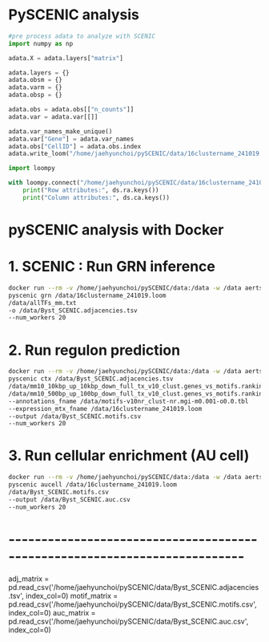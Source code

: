 
# PySCENIC analysis

```python
#pre process adata to analyze with SCENIC
import numpy as np

adata.X = adata.layers["matrix"]

adata.layers = {}
adata.obsm = {}
adata.varm = {}
adata.obsp = {}

adata.obs = adata.obs[["n_counts"]] 
adata.var = adata.var[[]]

adata.var_names_make_unique()  
adata.var["Gene"] = adata.var_names
adata.obs["CellID"] = adata.obs.index
adata.write_loom("/home/jaehyunchoi/pySCENIC/data/16clustername_241019.loom", write_obsm_varm=False)

import loompy

with loompy.connect("/home/jaehyunchoi/pySCENIC/data/16clustername_241019.loom") as ds:
    print("Row attributes:", ds.ra.keys())  
    print("Column attributes:", ds.ca.keys())  
```

# pySCENIC analysis with Docker
# 1. SCENIC : Run GRN inference

```bash
docker run --rm -v /home/jaehyunchoi/pySCENIC/data:/data -w /data aertslab/pyscenic:0.12.1
pyscenic grn /data/16clustername_241019.loom
/data/allTFs_mm.txt
-o /data/Byst_SCENIC.adjacencies.tsv
--num_workers 20
```

# 2. Run regulon prediction
```bash
docker run --rm -v /home/jaehyunchoi/pySCENIC/data:/data -w /data aertslab/pyscenic:0.12.1
pyscenic ctx /data/Byst_SCENIC.adjacencies.tsv
/data/mm10_10kbp_up_10kbp_down_full_tx_v10_clust.genes_vs_motifs.rankings.feather
/data/mm10_500bp_up_100bp_down_full_tx_v10_clust.genes_vs_motifs.rankings.feather
--annotations_fname /data/motifs-v10nr_clust-nr.mgi-m0.001-o0.0.tbl
--expression_mtx_fname /data/16clustername_241019.loom
--output /data/Byst_SCENIC.motifs.csv
--num_workers 20
```
# 3. Run cellular enrichment (AU cell)
```bash
docker run --rm -v /home/jaehyunchoi/pySCENIC/data:/data -w /data aertslab/pyscenic:0.12.1
pyscenic aucell /data/16clustername_241019.loom
/data/Byst_SCENIC.motifs.csv
--output /data/Byst_SCENIC.auc.csv
--num_workers 20
```
# -------------------------------------------------------------------------- #

adj_matrix = pd.read_csv('/home/jaehyunchoi/pySCENIC/data/Byst_SCENIC.adjacencies.tsv', index_col=0)
motif_matrix = pd.read_csv('/home/jaehyunchoi/pySCENIC/data/Byst_SCENIC.motifs.csv', index_col=0)
auc_matrix = pd.read_csv('/home/jaehyunchoi/pySCENIC/data/Byst_SCENIC.auc.csv', index_col=0)
